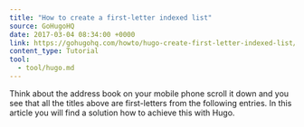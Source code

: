 ```yaml
---
title: "How to create a first-letter indexed list"
source: GoHugoHQ
date: 2017-03-04 08:34:00 +0000
link: https://gohugohq.com/howto/hugo-create-first-letter-indexed-list/
content_type: Tutorial
tool:
  - tool/hugo.md
---
```

Think about the address book on your mobile phone scroll it down and you see that all the titles above are first-letters from the following entries. In this article you will find a solution how to achieve this with Hugo.





